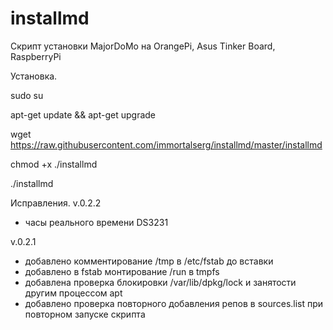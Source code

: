# installmd

Скрипт установки MajorDoMo на OrangePi, Asus Tinker Board, RaspberryPi

Установка.

sudo su

apt-get update && apt-get upgrade 

wget https://raw.githubusercontent.com/immortalserg/installmd/master/installmd 

chmod +x ./installmd

./installmd

Исправления.
v.0.2.2
- часы реального времени DS3231

v.0.2.1
- добавлено комментирование /tmp в /etc/fstab до вставки 
- добавлено в fstab монтирование /run в tmpfs
- добавлена проверка блокировки /var/lib/dpkg/lock и занятости другим процессом apt
- добавлено проверка повторного добавления репов в sources.list при повторном запуске скрипта 
